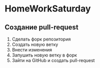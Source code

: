 # HomeWorkSaturday

## Создание pull-request

1. Сделать форк репозитория
2. Создать новую ветку
3. Внести изменения
4. Запушить новую ветку в форк
5. Зайти на GitHub и создать pull-request
